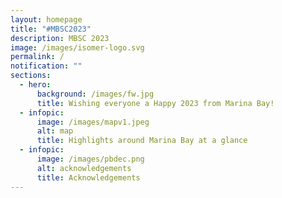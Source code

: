 ```yaml
---
layout: homepage
title: "#MBSC2023"
description: MBSC 2023
image: /images/isomer-logo.svg
permalink: /
notification: ""
sections:
  - hero:
      background: /images/fw.jpg
      title: Wishing everyone a Happy 2023 from Marina Bay!
  - infopic:
      image: /images/mapv1.jpeg
      alt: map
      title: Highlights around Marina Bay at a glance
  - infopic:
      image: /images/pbdec.png
      alt: acknowledgements
      title: Acknowledgements
---
```

